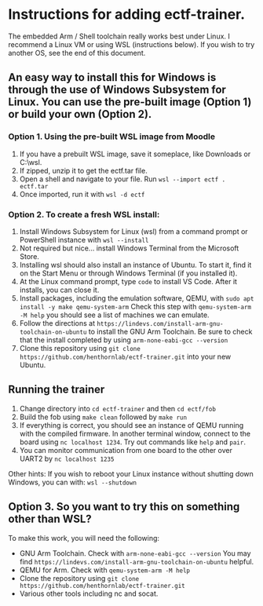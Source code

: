 # Instructions for adding ectf-trainer.

The embedded Arm / Shell toolchain really works best under Linux. I recommend a Linux VM or using WSL (instructions below). If you wish to try another OS, see the end of this document.


## An easy way to install this for Windows is through the use of Windows Subsystem for Linux. You can use the pre-built image (Option 1) or build your own (Option 2).
### Option 1. Using the pre-built WSL image from Moodle
1. If you have a prebuilt WSL image, save it someplace, like Downloads or C:\wsl.
2. If zipped, unzip it to get the ectf.tar file.
3. Open a shell and navigate to your file. Run ```wsl --import ectf . ectf.tar```
4. Once imported, run it with ```wsl -d ectf```

### Option 2. To create a fresh WSL install:
1. Install Windows Subsystem for Linux (wsl) from a command prompt or PowerShell instance with ```wsl --install``` 
2. Not required but nice... install Windows Terminal from the Microsoft Store.
3. Installing wsl should also install an instance of Ubuntu. To start it, find it on the Start Menu or through Windows Terminal (if you installed it).
4. At the Linux command prompt, type ```code``` to install VS Code. After it installs, you can close it.
5. Install packages, including the emulation software, QEMU, with ```sudo apt install -y make qemu-system-arm```   Check this step with ```qemu-system-arm -M help``` you should see a list of machines we can emulate.
6. Follow the directions at ```https://lindevs.com/install-arm-gnu-toolchain-on-ubuntu``` to install the GNU Arm Toolchain. Be sure to check that the install completed by using ```arm-none-eabi-gcc --version```
7. Clone this repository using ```git clone https://github.com/henthornlab/ectf-trainer.git``` into your new Ubuntu.

## Running the trainer
1. Change directory into ```cd ectf-trainer``` and then ```cd ectf/fob```
2. Build the fob using ```make clean``` followed by ```make run```
3. If everything is correct, you should see an instance of QEMU running with the compiled firmware. In another terminal window, connect to the board using ```nc localhost 1234```. Try out commands like ```help``` and ```pair```.
4. You can monitor communication from one board to the other over UART2 by ```nc localhost 1235``` 

Other hints:
If you wish to reboot your Linux instance without shutting down Windows, you can with:
```wsl --shutdown```

## Option 3. So you want to try this on something other than WSL?

To make this work, you will need the following:
* GNU Arm Toolchain. Check with ```arm-none-eabi-gcc --version``` You may find ```https://lindevs.com/install-arm-gnu-toolchain-on-ubuntu``` helpful.
* QEMU for Arm. Check with ```qemu-system-arm -M help```
* Clone the repository using ```git clone https://github.com/henthornlab/ectf-trainer.git``` 
* Various other tools including nc and socat.

